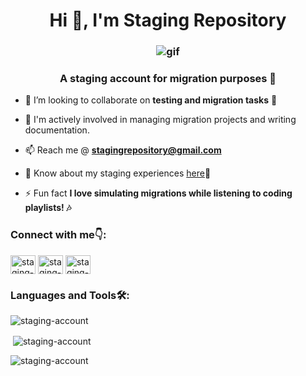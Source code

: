 <h1 align="center">Hi 👋, I'm Staging Repository</h1>
<h3 align="center"><img src="https://github.com/Shashank1816/Shashank1816/blob/main/giphy.gif" alt="gif"></h3>
<h3 align="center">A staging account for migration purposes 🚀</h3>

- 👯 I’m looking to collaborate on **testing and migration tasks** 🧪

- 📝 I'm actively involved in managing migration projects and writing documentation.

- 📫 Reach me @ **stagingrepository@gmail.com**

- 📄 Know about my staging experiences [here](https://drive.google.com/file/d/1HrUMIdiW0iikoWC30UckDD2AnR8wWniV/view?usp=sharing)🧐

- ⚡ Fun fact **I love simulating migrations while listening to coding playlists! 🎶**

<h3 align="left">Connect with me👇:</h3>

<p align="left">
<a href="#" target="blank"><img align="center" src="#" alt="staging-account" height="30" width="40" /></a>
<a href="#" target="blank"><img align="center" src="#" alt="staging-account" height="30" width="40" /></a>
<a href="#" target="blank"><img align="center" src="#" alt="staging-account" height="30" width="40" /></a>
</p>

<h3 align="left">Languages and Tools🛠:</h3>
<p align="left"> 
<!-- Add or modify tools and languages as needed -->
</p>

<span><img align="center" src="#" alt="staging-account" /></span>

<span>&nbsp;<img align="center" src="#" alt="staging-account" /></span>

<div><img align="center" src="#" alt="staging-account" /></div>
